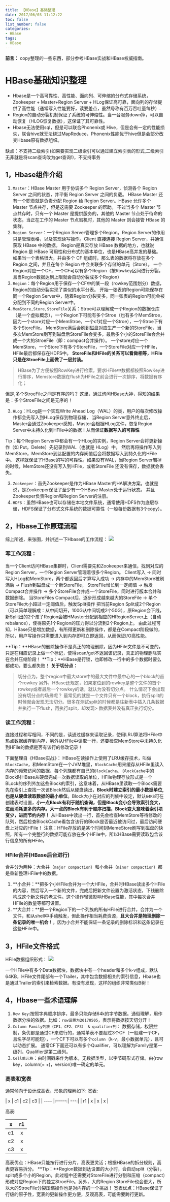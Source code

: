 ```yaml
---
title: 【HBase】基础整理
date: 2017/06/03 11:12:22
toc: false
list_number: false
categories:
- HBase
tags:
- HBase
---
```


**前言：** copy整理的一些东西，部分参考HBase实战和HBase权威指南。

# HBase基础知识整理
- Hbase是一个高可靠性、高性能、面向列、可伸缩的分布式存储系统，Zookeeper + Master+Region Server + HLog保证高可靠，面向列的存储提供了高性能（通常写入性能要好，读要差点，虽然号称有百万吞吐量每秒）.
- Region的自动分裂机制保证了系统的可伸缩性。当一台服务down掉，可以自动恢复（HLOG恢复数据），这保证了其可靠性。
- Hbase无法使用sql，但是可以联合Phonenix或 Hive，但是会有一定的性能损失，联合hive就无法绕过MapReduce，Phonenix性能优于hive但是会部分改变Hbase原有数据组织。

缺点：不支持二级索引(如果要实现二级索引可以通过建立索引表的形式,二级索引无非就是将scan查询改为get查询!)，不支持事务

## 1，Hbase组件介绍
1. `Master`：HBase Master 用于协调多个 Region Server，侦测各个 Region Server 之间的状态，并平衡 Region Server 之间的负载。
HBase Master 还有一个职责就是负责分配 Region 给 Region Server。HBase 允许多个 Master 节点共存，但是这需要 Zookeeper 的帮助。
不过当多个 Master 节点共存时，只有一个 Master 是提供服务的，其他的 Master 节点处于待命的状态。当正在工作的 Master 节点宕机时，其他的 Master 则会接管 HBase 的集群。
2. `Region Server`：一个Region Server管理多个Region。Region Server的作用只是管理表格，以及实现读写操作。Client 直接连接 Region Server，并通信获取 HBase 中的数据。
Region是真实存放 HBase 数据的地方，也就说 Region 是 HBase 可用性和分布式的基本单位，也是HBase高并发的基础。
如果当一个表格很大，并由多个 CF 组成时，那么表的数据将存放在多个 Region 之间，并且在每个 Region 中会关联多个存储的单元（Store）。
一个Region对应一个CF，一个CF可以有多个Region（按Rowkey区间进行分裂，且当Region数据达到上限就会自动分裂成多个Region）
3. `Region`：每个Region用于保存一个CF中的某一段（rowkey范围划分）数据，Region的自动分裂实现了类似的水平分表。
开始一张表的Region可能保存在同一个Region Server中，随着Region分裂变多，同一张表的Region可能会被分配到不同的Region Server中。
4. `MemStore,Store,StoreFile`关系：Stroe可以理解成一个Region的数据仓库（是一个虚拟概念），一个Region下可能有多个Stroe（也有多个MemStroe，因为一个store对应一个MemStroe，一个cf对应一个Stroe），一个Stroe下有多个StoreFile。
MemStore满后会刷到磁盘对应生产一个新的StoreFile，当多次MemStore刷写到磁盘后StoreFile会变多，最后多个小的StoreFile会合并成一个大的StroeFile（即：compact合并操作）。
一个store对应一个MemStore，一个Store下有多个StoreFile，一个StoreFile对应一个HFile，HFile最后都保存在HDFS中。
**StoreFile和HFile的关系可以看做相等，HFile只是在StroeFile上面做了一层封装。**
> HBase为了方便按照RowKey进行检索，要求HFile中数据都按照RowKey进行排序，Memstore数据在flush为HFile之前会进行一次排序，将数据有序化；

但是,多个StroeFile之间是有序的吗？
这里，通过询问HBase大神，得知的结果是：多个StroeFile之间是无序的！

3. `HLog`：HLog是一个实现Write Ahead Log（WAL）的类，用户的每次修改操作都会先写入到HLog保存到物理存储，
当Region Server意外终止后，Master会通过Zookeeper感知，Master会根据HLog文件，恢复Region Server中未持久化到HFile中的数据！从而保证**数据写入的可靠性**

Tip：每个Region Server中都会有一个HLog的实例，Region Server会将更新操作（如 Put，Delete）先记录到WAL（也就是 HLog）中，
然后再将操作写入到MemStore，MemStore到达配置的内存阀值后会将数据写入到持久化的HFile中。
这样就保证了HBase的写的可靠性。如果没有WAL，当Region Server宕掉的时候，MemStore还没有写入到HFile，或者StoreFile 还没有保存，数据就会丢失。

3. `Zookeeper`：首先Zookeeper是作为HBase Master的HA解决方案。也就是说，是Zookeeper保证了至少有一个HBase Master处于运行状态。
并且Zookeeper负责Region和Region Server的注册。
4. `HDFS`：虽然HBase也可以存储在本地文件系统，通常使用HDFS作为底层存储，HDFS保证了分布式文件系统的数据可靠性（一般每份数据有3个copy）。

## 2，Hbase工作原理流程
综上所述，来张图，并讲述一下Hbase的工作流程：
![](/images/hbase-processe.png)


### 写工作流程：
当一个Client访问HBase集群时，Client需要先和Zookeeper来通信，找到对应的Region Server，一个Region Server管理着很多个Region。
Client写入 -> 同时写入HLog和MemStore，两个都返回后才算写入成功 -> 内存中的MemStore被刷满后 -> Flush到磁盘成一个新StoreFile，
StoreFile增长到一定阈值 -> 触发Compact合并操作 -> 多个StoreFile合并成一个StoreFile，同时进行版本合并和数据删除。
当StoreFiles Compact后，逐步形成越来越大的StoreFile -> 单个StoreFile大小超过一定阈值后，触发Split操作
把当前Region Split成2个Region（可以简单理解成：从中间切开，100G从中间切成2个50G），原Region会下线，新Split出的2个孩子Region会被HMaster分配到相应的HRegionServer上（自动rebalance），使得原先1个Region的压力得以分流到2个Region上。
由此过程可知，HBase只是增加数据，有所得更新和删除操作，都是在Compact阶段做的，所以，用户写操作只需要进入到内存即可立即返回，从而保证I/O高性能。

**Tip：**HBase的删除操作不是真正的物理删除，因为HFile文件是不可变的，只是在相应记录上做一个标记，使得scan/get不返回该记录，真正的物理删除实在合并压缩阶段！
**Tip：**HBase是行锁，也即修改一行中的多个数据时要么都成功，要么都失败！
**关于切分点：**
> 切分点为，整个region中最大store中的最大文件中最中心的一个block的首个rowkey
> 另外，HBase还规定，如果定位到的rowkey是整个文件的首个rowkey或者最后一个rowkey的话，就认为没有切分点。
> 什么情况下会出现没有切分点的场景呢？
> 最常见的就是一个文件只有一个block，执行split的时候就会发现无法切分。很多在测试split的时候都是往新表中插入几条数据并执行一下flush，再执行split，却发现> 数据表并没有真正执行切分。

### 读工作流程：
连接过程和写相同，不同的是，读通过缓存来读取记录，使用LRU算法将HFile中热点数据缓存到内存，另外从HFile中读取一行，还要检查MemStore中未持久化到HFile的数据是否有该行的修改记录！

下面整理自《HBase实战》：
HBase在读操作上使用了LRU缓存技术，叫做`BlockCache`，和MemStore在一个JVM堆里，`BlockCache`用来缓存从HFile里读入内存的频繁访问的数据，每个列族都有自己的`BlockCache`。
`BlockCache`中的Block时HBase从硬盘完成一次数据读取的单位，HFile物理存放形式是一个BLock的序列外加这些Block的索引，这意味着，从HBase里读取一个Block需要先在索引上查找一次该Block然后从硬盘读出，**Block时建立索引的最小数据单位,也是从硬盘读取数据的最小单位**。Block大小在对应的列族中设定，默认`64KB`可在创建表时设置，**小一点Block有利于随机查询，但是Block变小会导致索引变大，进而消耗更多的内存。大一点的Block有利于顺序扫描，Block变大意味着索引项变少，进而节约内存！**
从HBase中读出一行，首先会检查MemStore等待修改的队列，然后检查BlockCache看包含该行的Block是否最近被访问过，最后访问硬盘上对应的HFile！
注意：HFile存放的是某个时间刻MemeStore刷写到磁盘的快照，所有一个完整行的数据可能存放在多个HFile中，所以HBase需要读取包含该行信息的所有HFile。

### HFile合并(HBase后台进行)
合并分为两种：大合并（`major compaction`）和小合并（`minor compaction`）都是重新整理HFile中的数据。
1. **小合并：**把多个小HFile合并为一个大HFile，合并时HBase读出多个HFile的内容，然后写入一个新的文件，完成后把新文件设置为激活状态，下线删除构成这个新文件的老文件。这个操作轻微影响HBase性能，其中每次合并HFile的数量等都可设置。
2. **大合并：**把一个Region下的一个列族的所有HFile进行合并，合并为一个文件，和从shell中手动触发，但此操作相当耗费资源，**且大合并是物理删除一条记录的唯一机会！**，因为小合并不能保证一条记录的删除标识和这条记录在这些HFile中。

## 3，HFile文件格式
HFile数据组织形式：
![](/images/hfile.png)

一个HFile中有多个Data数据块，数据块中有一个header和多个k-v组成，默认64KB，HFile文件尾部有一个Trailer，其中包含数据相关的索引信息，Hbase也是通过Trailer的索引来检索数据。有没有发现，这样的组织非常类似B树！

## 4，Hbase一些术语理解
1. `Row Key`:按照字典顺序排序，最多只能存储64k的字节数据。通俗理解，用作数据分块的依据。比如：`row设置为20170505`，表示将数据按天切分开！
2. `Column Family列族（CF1、CF2、CF3） & qualifier列`：
数据存储，权限控制，条优都是通过CF来进行的，通常单表不要超过3个CF（一般建一个CF，且名字尽可能短），一个CF下可以有多个`column`（k-v，最小数据单元），且可以动态扩展。
通常CF下面还可以有多个Qualifier，可以理解为Family是第一级列，Qualifier是第二级列。
3. `Cell单元格`：由时间戳来作为版本，无数据类型，以字节码形式存储。由{row key，column(=<family> +<qualifier>)，version}唯一确定的单元。

### 高表和宽表
通常倾向于设计成高表，形象的理解如下:
宽表:

| x | c1  | c2  |  c3 |
| ---- |:-----:| ---:|
| r1 | x  | x | x |

高表:

|  x | r1 |
| ---- |:-----:|
| c1  |  x |
| c2  |  x |
| c3  |  x |

高表优点：HBase只能按行进行分片，高表更灵活；根据HBase的拆分规则，高表更容易拆分。
**Tip：**Region数据到达设置的大小时，会自动split（分裂），split成多个小的Region，此过程中还需要对StoreFile进行分割和压缩（compact）形成对应Region下的独立StroeFile。另外，大的Region StoreFile也会更大，所以大的StroeFile分裂压缩操作也是对内存的一个挑战！
宽表优点：HBase保证了行级的原子性，宽表的更新操作更方便，反观高表，可能需要跨行更新。


